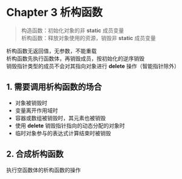 # Chapter 3 析构函数

> 构造函数：初始化对象的非 __static__ 成员变量  
> 析构函数：释放对象使用的资源，销毁非 __static__ 成员变量

析构函数无返回值，无参数，不能重载  
析构函数先执行函数体，再销毁成员，按初始化的逆序销毁  
销毁指针类型的成员不会对其指向对象进行 __delete__ 操作（智能指针除外）

## 1. 需要调用析构函数的场合

- 对象被销毁时
- 变量离开作用域时
- 容器或数组被销毁时，其元素也被销毁
- 使用 __delete__ 销毁指针指向的动态分配的对象时
- 临时对象参与的表达式计算结束时被销毁

## 2. 合成析构函数

执行空函数体的析构函数的操作
